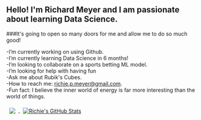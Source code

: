 ## Hello! I'm Richard Meyer and I am passionate about learning Data Science. 
###It's going to open so many doors for me and allow me to do so much good!

-I’m currently working on using Github.    
-I’m currently learning Data Science in 6 months!    
-I’m looking to collaborate on a sports betting ML model.     
-I’m looking for help with having fun    
-Ask me about Rubik's Cubes.    
-How to reach me: richie.p.meyer@gmail.com.    
-Fun fact: I believe the inner world of energy is far more interesting than the world of things.    



<a href="https://github.com/richie-p-meyer">
  <img align="center" style="margin:0.5rem" src="https://github-readme-stats.vercel.app/api/top-langs/?username=richie-p-meyer&hide=html,css&title_color=ffffff&text_color=c9cacc&icon_color=4AB197&bg_color=1A2B34" />
</a>

<a href="https://github.com/richie-p-meyer">
  <img align="center" style="margin:0.5rem" src="https://github-readme-stats.vercel.app/api?username=richie-p-meyer&show_icons=true&line_height=27&count_private=true&title_color=ffffff&text_color=c9cacc&icon_color=4AB097&bg_color=1A2B34" alt="Richie's GitHub Stats" />
</a>
